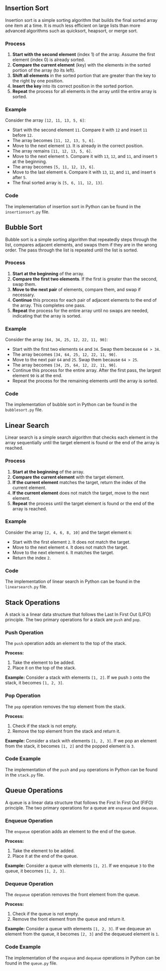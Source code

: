 ## Insertion Sort

Insertion sort is a simple sorting algorithm that builds the final sorted array one item at a time. It is much less efficient on large lists than more advanced algorithms such as quicksort, heapsort, or merge sort.

### Process

1. **Start with the second element** (index 1) of the array. Assume the first element (index 0) is already sorted.
2. **Compare the current element** (key) with the elements in the sorted portion of the array (to its left).
3. **Shift all elements** in the sorted portion that are greater than the key to the right by one position.
4. **Insert the key** into its correct position in the sorted portion.
5. **Repeat** the process for all elements in the array until the entire array is sorted.

### Example

Consider the array `[12, 11, 13, 5, 6]`:

- Start with the second element `11`. Compare it with `12` and insert `11` before `12`.
- The array becomes `[11, 12, 13, 5, 6]`.
- Move to the next element `13`. It is already in the correct position.
- The array remains `[11, 12, 13, 5, 6]`.
- Move to the next element `5`. Compare it with `13`, `12`, and `11`, and insert `5` at the beginning.
- The array becomes `[5, 11, 12, 13, 6]`.
- Move to the last element `6`. Compare it with `13`, `12`, and `11`, and insert `6` after `5`.
- The final sorted array is `[5, 6, 11, 12, 13]`.

### Code

The implementation of insertion sort in Python can be found in the `insertionsort.py` file.

## Bubble Sort

Bubble sort is a simple sorting algorithm that repeatedly steps through the list, compares adjacent elements, and swaps them if they are in the wrong order. The pass through the list is repeated until the list is sorted.

### Process

1. **Start at the beginning** of the array.
2. **Compare the first two elements**. If the first is greater than the second, swap them.
3. **Move to the next pair** of elements, compare them, and swap if necessary.
4. **Continue** this process for each pair of adjacent elements to the end of the array. This completes one pass.
5. **Repeat** the process for the entire array until no swaps are needed, indicating that the array is sorted.

### Example

Consider the array `[64, 34, 25, 12, 22, 11, 90]`:

- Start with the first two elements `64` and `34`. Swap them because `64 > 34`.
- The array becomes `[34, 64, 25, 12, 22, 11, 90]`.
- Move to the next pair `64` and `25`. Swap them because `64 > 25`.
- The array becomes `[34, 25, 64, 12, 22, 11, 90]`.
- Continue this process for the entire array. After the first pass, the largest element `90` is at the end.
- Repeat the process for the remaining elements until the array is sorted.

### Code

The implementation of bubble sort in Python can be found in the `bubblesort.py` file.

## Linear Search

Linear search is a simple search algorithm that checks each element in the array sequentially until the target element is found or the end of the array is reached.

### Process

1. **Start at the beginning** of the array.
2. **Compare the current element** with the target element.
3. **If the current element** matches the target, return the index of the current element.
4. **If the current element** does not match the target, move to the next element.
5. **Repeat** the process until the target element is found or the end of the array is reached.

### Example

Consider the array `[2, 4, 6, 8, 10]` and the target element `6`:

- Start with the first element `2`. It does not match the target.
- Move to the next element `4`. It does not match the target.
- Move to the next element `6`. It matches the target.
- Return the index `2`.

### Code

The implementation of linear search in Python can be found in the `linearsearch.py` file.

## Stack Operations

A stack is a linear data structure that follows the Last In First Out (LIFO) principle. The two primary operations for a stack are `push` and `pop`.

### Push Operation

The `push` operation adds an element to the top of the stack.

**Process:**
1. Take the element to be added.
2. Place it on the top of the stack.

**Example:**
Consider a stack with elements `[1, 2]`. If we push `3` onto the stack, it becomes `[1, 2, 3]`.

### Pop Operation

The `pop` operation removes the top element from the stack.

**Process:**
1. Check if the stack is not empty.
2. Remove the top element from the stack and return it.

**Example:**
Consider a stack with elements `[1, 2, 3]`. If we pop an element from the stack, it becomes `[1, 2]` and the popped element is `3`.

### Code Example

The implementation of the `push` and `pop` operations in Python can be found in the `stack.py` file.

## Queue Operations

A queue is a linear data structure that follows the First In First Out (FIFO) principle. The two primary operations for a queue are `enqueue` and `dequeue`.

### Enqueue Operation

The `enqueue` operation adds an element to the end of the queue.

**Process:**
1. Take the element to be added.
2. Place it at the end of the queue.

**Example:**
Consider a queue with elements `[1, 2]`. If we enqueue `3` to the queue, it becomes `[1, 2, 3]`.

### Dequeue Operation

The `dequeue` operation removes the front element from the queue.

**Process:**
1. Check if the queue is not empty.
2. Remove the front element from the queue and return it.

**Example:**
Consider a queue with elements `[1, 2, 3]`. If we dequeue an element from the queue, it becomes `[2, 3]` and the dequeued element is `1`.

### Code Example

The implementation of the `enqueue` and `dequeue` operations in Python can be found in the `queue.py` file.

